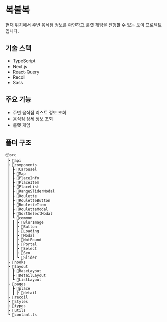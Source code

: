 # 복불복

현재 위치에서 주변 음식점 정보를 확인하고 룰렛 게임을 진행할 수 있는 토이 프로젝트입니다.

## 기술 스택

- TypeScript
- Next.js
- React-Query
- Recoil
- Sass

## 주요 기능

- 주변 음식점 리스트 정보 조회
- 음식점 상세 정보 조회
- 룰렛 게임

## 폴더 구조

```
📦src
 ┣ 📂api
 ┣ 📂components
 ┃ ┣ 📂Carousel
 ┃ ┣ 📂Map
 ┃ ┣ 📂PlaceInfo
 ┃ ┣ 📂PlaceItem
 ┃ ┣ 📂PlaceList
 ┃ ┣ 📂RangeSliderModal
 ┃ ┣ 📂Roulette
 ┃ ┣ 📂RouletteButton
 ┃ ┣ 📂RouletteItem
 ┃ ┣ 📂RouletteModal
 ┃ ┣ 📂SortSelectModal
 ┃ ┗ 📂common
 ┃ ┃ ┣ 📂BlurImage
 ┃ ┃ ┣ 📂Button
 ┃ ┃ ┣ 📂Loading
 ┃ ┃ ┣ 📂Modal
 ┃ ┃ ┣ 📂NotFound
 ┃ ┃ ┣ 📂Portal
 ┃ ┃ ┣ 📂Select
 ┃ ┃ ┣ 📂Seo
 ┃ ┃ ┗ 📂Slider
 ┣ 📂hooks
 ┣ 📂layout
 ┃ ┣ 📂BaseLayout
 ┃ ┣ 📂DetailLayout
 ┃ ┗ 📂ListLayout
 ┣ 📂pages
 ┃ ┣ 📂place
 ┃ ┃ ┣ 📂detail
 ┣ 📂recoil
 ┣ 📂styles
 ┣ 📂types
 ┣ 📂utils
 ┗ 📜contant.ts
 ```
